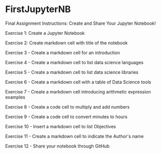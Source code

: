 # FirstJupyterNB

Final Assignment Instructions: Create and Share Your Jupyter Notebook!


Exercise 1: Create a Jupyter Notebook

Exercise 2: Create markdown cell with title of the notebook

Exercise 3 - Create a markdown cell for an introduction

Exercise 4 - Create a markdown cell to list data science languages

Exercise 5 - Create a markdown cell to list data science libraries

Exercise 6 - Create a markdown cell with a table of Data Science tools

Exercise 7 - Create a markdown cell introducing arithmetic expression examples

Exercise 8 - Create a code cell to multiply and add numbers

Exercise 9 - Create a code cell to convert minutes to hours

Exercise 10 - Insert a markdown cell to list Objectives

Exercise 11 - Create a markdown cell to indicate the Author's name

Exercise 12 - Share your notebook through GitHub

